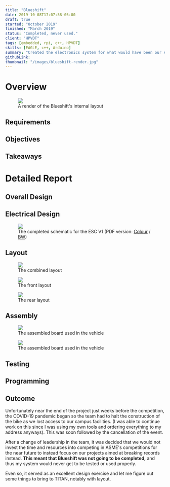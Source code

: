 ```yaml
---
title: "Blueshift"
date: 2019-10-08T17:07:58-05:00
draft: true
started: "October 2019"
finished: "March 2019"
status: "Completed, never used."
client: "HPVDT"
tags: [embedded, rpi, c++, HPVDT]
skills: [EAGLE, c++, Arduino]
summary: "Created the electronics system for what would have been our ASME 2020 race bike entry. *A combination of TITAN and Zephyr.*"
githubLink:
thumbnail: "/images/blueshift-render.jpg"
---
```


# Overview

<figure>
<img src="/images/blueshift-render.jpg">
<figcaption>A render of the Blueshift's internal layout</figcaption>
</figure>

## Requirements



## Objectives



## Takeaways


# Detailed Report



## Overall Design



## Electrical Design

<figure>
<img src="/images/scoreboard-schematic.svg">
<figcaption>The completed schematic for the ESC V1 (PDF version: <a href="/pdf/scoreboard.pdf">Colour</a> / <a href="/pdf/scoreboard_BW.pdf">BW</a>)</figcaption>
</figure>


## Layout

<figure>
<img src="/images/scoreboard-combined-layout.png">
<figcaption>The combined layout</figcaption>
</figure>

<figure>
<img src="/images/scoreboard-front-layout.png">
<figcaption>The front layout</figcaption>
</figure>

<figure>
<img src="/images/scoreboard-back-layout.png">
<figcaption>The rear layout</figcaption>
</figure>


## Assembly

<figure>
<img src="/images/arbiter-assembled.jpg">
<figcaption>The assembled board used in the vehicle</figcaption>
</figure>

<figure>
<img src="/images/arbiter-assembled.jpg">
<figcaption>The assembled board used in the vehicle</figcaption>
</figure>

## Testing


## Programming


## Outcome

Unfortunately near the end of the project just weeks before the competition, the COVID-19 pandemic began so the team had to 
halt the construction of the bike as we lost access to our campus facilities. (I was able to continue work on this since I 
was using my own tools and ordering everything to my address anyways). This was soon followed by the cancellation of the 
event.

After a change of leadership in the team, it was decided that we would not invest the time and resources into competing in 
ASME's competitions for the near future to instead focus on our projects aimed at breaking records instead. **This meant 
that Blueshift was not going to be completed,** and thus my system would never get to be tested or used properly.

Even so, it served as an excellent design exercise and let me figure out some things to bring to TITAN, notably with layout.
